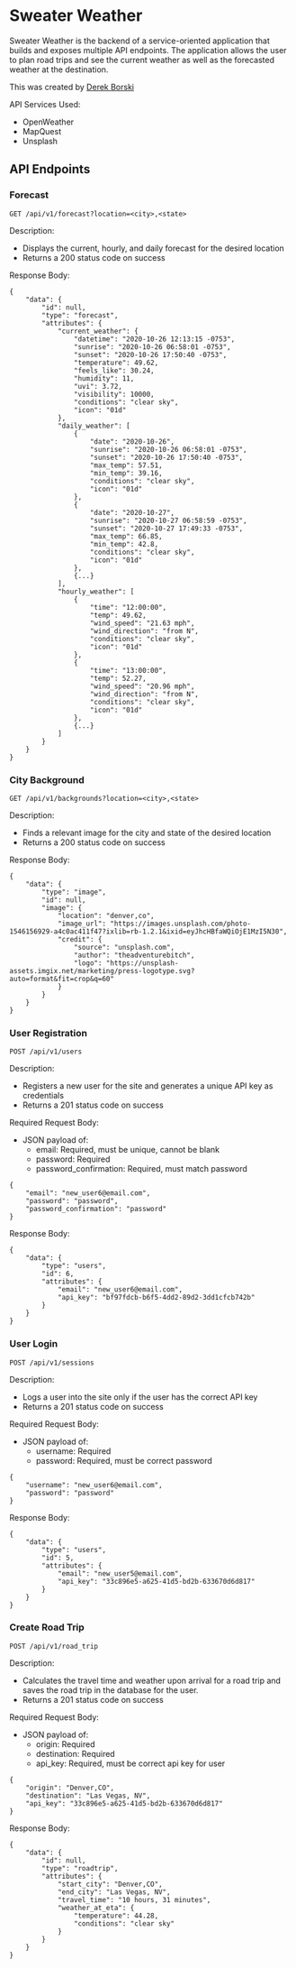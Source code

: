 # Sweater Weather

Sweater Weather is the backend of a service-oriented application that builds and exposes multiple API endpoints. The application allows the user to plan road trips and see the current weather as well as the forecasted weather at the destination.

This was created by [Derek Borski](https://github.com/dborski)

API Services Used:
- OpenWeather
- MapQuest
- Unsplash

## API Endpoints

### Forecast

```
GET /api/v1/forecast?location=<city>,<state>
```
Description:
- Displays the current, hourly, and daily forecast for the desired location
- Returns a 200 status code on success

Response Body:
```
{
    "data": {
        "id": null,
        "type": "forecast",
        "attributes": {
            "current_weather": {
                "datetime": "2020-10-26 12:13:15 -0753",
                "sunrise": "2020-10-26 06:58:01 -0753",
                "sunset": "2020-10-26 17:50:40 -0753",
                "temperature": 49.62,
                "feels_like": 30.24,
                "humidity": 11,
                "uvi": 3.72,
                "visibility": 10000,
                "conditions": "clear sky",
                "icon": "01d"
            },
            "daily_weather": [
                {
                    "date": "2020-10-26",
                    "sunrise": "2020-10-26 06:58:01 -0753",
                    "sunset": "2020-10-26 17:50:40 -0753",
                    "max_temp": 57.51,
                    "min_temp": 39.16,
                    "conditions": "clear sky",
                    "icon": "01d"
                },
                {
                    "date": "2020-10-27",
                    "sunrise": "2020-10-27 06:58:59 -0753",
                    "sunset": "2020-10-27 17:49:33 -0753",
                    "max_temp": 66.85,
                    "min_temp": 42.8,
                    "conditions": "clear sky",
                    "icon": "01d"
                },
                {...}
            ],
            "hourly_weather": [
                {
                    "time": "12:00:00",
                    "temp": 49.62,
                    "wind_speed": "21.63 mph",
                    "wind_direction": "from N",
                    "conditions": "clear sky",
                    "icon": "01d"
                },
                {
                    "time": "13:00:00",
                    "temp": 52.27,
                    "wind_speed": "20.96 mph",
                    "wind_direction": "from N",
                    "conditions": "clear sky",
                    "icon": "01d"
                },
                {...}
            ]
        }
    }
}
```

### City Background

```
GET /api/v1/backgrounds?location=<city>,<state>
```
Description:
- Finds a relevant image for the city and state of the desired location
- Returns a 200 status code on success

Response Body:
```
{
    "data": {
        "type": "image",
        "id": null,
        "image": {
            "location": "denver,co",
            "image_url": "https://images.unsplash.com/photo-1546156929-a4c0ac411f47?ixlib=rb-1.2.1&ixid=eyJhcHBfaWQiOjE1MzI5N30",
            "credit": {
                "source": "unsplash.com",
                "author": "theadventurebitch",
                "logo": "https://unsplash-assets.imgix.net/marketing/press-logotype.svg?auto=format&fit=crop&q=60"
            }
        }
    }
}
```

### User Registration

```
POST /api/v1/users
```
Description:
- Registers a new user for the site and generates a unique API key as credentials
- Returns a 201 status code on success

Required Request Body:
- JSON payload of:
  - email: Required, must be unique, cannot be blank
  - password: Required
  - password_confirmation: Required, must match password
```
{
    "email": "new_user6@email.com",
    "password": "password",
    "password_confirmation": "password"
}
```
Response Body:
```
{
    "data": {
        "type": "users",
        "id": 6,
        "attributes": {
            "email": "new_user6@email.com",
            "api_key": "bf97fdcb-b6f5-4dd2-89d2-3dd1cfcb742b"
        }
    }
}
```

### User Login

```
POST /api/v1/sessions
```
Description:
- Logs a user into the site only if the user has the correct API key
- Returns a 201 status code on success

Required Request Body:
- JSON payload of:
  - username: Required
  - password: Required, must be correct password
```
{
    "username": "new_user6@email.com",
    "password": "password"
}

```
Response Body:
```
{
    "data": {
        "type": "users",
        "id": 5,
        "attributes": {
            "email": "new_user5@email.com",
            "api_key": "33c896e5-a625-41d5-bd2b-633670d6d817"
        }
    }
}
```

### Create Road Trip

```
POST /api/v1/road_trip
```
Description:
- Calculates the travel time and weather upon arrival for a road trip and saves the road trip in the database for the user.
- Returns a 201 status code on success

Required Request Body:
- JSON payload of:
  - origin: Required
  - destination: Required
  - api_key: Required, must be correct api key for user
```
{
    "origin": "Denver,CO",
    "destination": "Las Vegas, NV",
    "api_key": "33c896e5-a625-41d5-bd2b-633670d6d817"
}
```
Response Body:
```
{
    "data": {
        "id": null,
        "type": "roadtrip",
        "attributes": {
            "start_city": "Denver,CO",
            "end_city": "Las Vegas, NV",
            "travel_time": "10 hours, 31 minutes",
            "weather_at_eta": {
                "temperature": 44.28,
                "conditions": "clear sky"
            }
        }
    }
}
```

